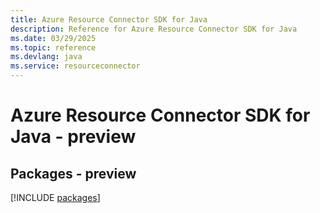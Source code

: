 ```yaml
---
title: Azure Resource Connector SDK for Java
description: Reference for Azure Resource Connector SDK for Java
ms.date: 03/29/2025
ms.topic: reference
ms.devlang: java
ms.service: resourceconnector
---
```

# Azure Resource Connector SDK for Java - preview
## Packages - preview
[!INCLUDE [packages](resource-connector-index.md)]